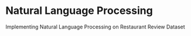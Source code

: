 # Natural Language Processing
 Implementing Natural Language Processing on Restaurant Review Dataset
